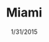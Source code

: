 ---
title: Miami
link: http://eepurl.com/JhjCv
occurs: TBA
date: 1/31/2015
image: miami.jpg
order: 2
---